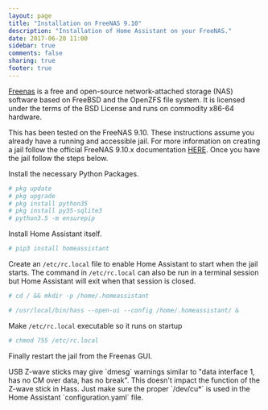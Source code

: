 ```yaml
---
layout: page
title: "Installation on FreeNAS 9.10"
description: "Installation of Home Assistant on your FreeNAS."
date: 2017-06-20 11:00
sidebar: true
comments: false
sharing: true
footer: true
---
```


[Freenas](http://www.freenas.org) is a free and open-source network-attached storage (NAS) software based on FreeBSD and the OpenZFS file system. It is licensed under the terms of the BSD License and runs on commodity x86-64 hardware. 

This has been tested on the FreeNAS 9.10. These instructions assume you already have a running and accessible jail. For more information on creating a jail follow the official FreeNAS 9.10.x documentation [HERE](https://doc.freenas.org/9.10/jails.html#adding-jails). Once you have the jail follow the steps below.

Install the necessary Python Packages.

```bash
# pkg update
# pkg upgrade
# pkg install python35
# pkg install py35-sqlite3
# python3.5 -m ensurepip
```

Install Home Assistant itself.

```bash
# pip3 install homeassistant
```

Create an `/etc/rc.local` file to enable Home Assistant to start when the jail starts. The command in `/etc/rc.local` can also be run in a terminal session but Home Assistant will exit when that session is closed.  


```bash
# cd / && mkdir -p /home/.homeassistant
```

```bash
# /usr/local/bin/hass --open-ui --config /home/.homeassistant/ &
```

Make `/etc/rc.local` executable so it runs on startup

```bash
# chmod 755 /etc/rc.local
```

Finally restart the jail from the Freenas GUI.

<p class='note'>
USB Z-wave sticks may give `dmesg` warnings similar to "data interface 1, has no CM over data, has no break".  This doesn't impact the function of the Z-wave stick in Hass. Just make sure the proper `/dev/cu*` is used in the Home Assistant `configuration.yaml` file.  
</p>

